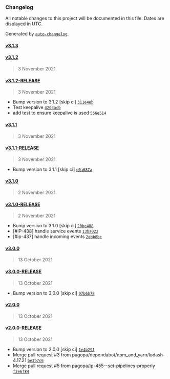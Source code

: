 ### Changelog

All notable changes to this project will be documented in this file. Dates are displayed in UTC.

Generated by [`auto-changelog`](https://github.com/CookPete/auto-changelog).

#### [v3.1.3](https://github.com/pagopa/io-functions-public-event-dispatcher/compare/v3.1.2...v3.1.3)

#### [v3.1.2](https://github.com/pagopa/io-functions-public-event-dispatcher/compare/v3.1.2-RELEASE...v3.1.2)

> 3 November 2021

#### [v3.1.2-RELEASE](https://github.com/pagopa/io-functions-public-event-dispatcher/compare/v3.1.1...v3.1.2-RELEASE)

> 3 November 2021

- Bump version to 3.1.2 [skip ci] [`311e4eb`](https://github.com/pagopa/io-functions-public-event-dispatcher/commit/311e4ebde6ec909c83efbc294e1ad23223c70471)
- Test keepalive [`4203acb`](https://github.com/pagopa/io-functions-public-event-dispatcher/commit/4203acb11e47f076e01fec1db2941fa0780d014e)
- add test to ensure keepalive is used [`566e514`](https://github.com/pagopa/io-functions-public-event-dispatcher/commit/566e51497db2a04162229757495c502879d9866b)

#### [v3.1.1](https://github.com/pagopa/io-functions-public-event-dispatcher/compare/v3.1.1-RELEASE...v3.1.1)

> 3 November 2021

#### [v3.1.1-RELEASE](https://github.com/pagopa/io-functions-public-event-dispatcher/compare/v3.1.0...v3.1.1-RELEASE)

> 3 November 2021

- Bump version to 3.1.1 [skip ci] [`c0a687a`](https://github.com/pagopa/io-functions-public-event-dispatcher/commit/c0a687aead019df1a3ecdf82f32dd5cb47d936cc)

#### [v3.1.0](https://github.com/pagopa/io-functions-public-event-dispatcher/compare/v3.1.0-RELEASE...v3.1.0)

> 2 November 2021

#### [v3.1.0-RELEASE](https://github.com/pagopa/io-functions-public-event-dispatcher/compare/v3.0.0...v3.1.0-RELEASE)

> 2 November 2021

- Bump version to 3.1.0 [skip ci] [`20bc488`](https://github.com/pagopa/io-functions-public-event-dispatcher/commit/20bc488644f12415470973f467cae4e6c2e48884)
- [#IP-438] handle service events [`13ba022`](https://github.com/pagopa/io-functions-public-event-dispatcher/commit/13ba022c19aec328e39eb68d32cf57f537ab18ff)
- [#ip-437] handle incoming events [`2ebb8bc`](https://github.com/pagopa/io-functions-public-event-dispatcher/commit/2ebb8bc0799fd58d140faf98fc3b317ffe68c313)

#### [v3.0.0](https://github.com/pagopa/io-functions-public-event-dispatcher/compare/v3.0.0-RELEASE...v3.0.0)

> 13 October 2021

#### [v3.0.0-RELEASE](https://github.com/pagopa/io-functions-public-event-dispatcher/compare/v2.0.0...v3.0.0-RELEASE)

> 13 October 2021

- Bump version to 3.0.0 [skip ci] [`07b6b78`](https://github.com/pagopa/io-functions-public-event-dispatcher/commit/07b6b789fd37ae339f74ba00287e9c7e2d79fba3)

#### [v2.0.0](https://github.com/pagopa/io-functions-public-event-dispatcher/compare/v2.0.0-RELEASE...v2.0.0)

> 13 October 2021

#### v2.0.0-RELEASE

> 13 October 2021

- Bump version to 2.0.0 [skip ci] [`1e4b291`](https://github.com/pagopa/io-functions-public-event-dispatcher/commit/1e4b291cdba03f327e9e21c8c7a41d68802fbdc9)
- Merge pull request #3 from pagopa/dependabot/npm_and_yarn/lodash-4.17.21 [`be3b7c6`](https://github.com/pagopa/io-functions-public-event-dispatcher/commit/be3b7c65705e41cc1b0cdc912c3849014c172d25)
- Merge pull request #5 from pagopa/ip-455--set-pipelines-properly [`f2e6f84`](https://github.com/pagopa/io-functions-public-event-dispatcher/commit/f2e6f84618a3e7f64d32a1514055b253e64af2c1)
